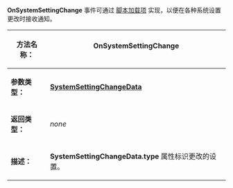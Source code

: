 **OnSystemSettingChange** 事件可通过 [脚本加载项](/Manual/scripting/script_add-ins/README.zh.md) 实现，以便在各种系统设置更改时接收通知。

<table>
<thead><tr><th>

**方法名称：**</th><th>
OnSystemSettingChange
</th></tr></thead><tbody><tr><td>

**参数类型：**</td><td>

**[SystemSettingChangeData](../scripting_objects/systemsettingchangedata.zh.md)**
</td></tr><tr><td>

**返回类型：**</td><td>

*none*
</td></tr><tr><td>

**描述：**</td><td>

**SystemSettingChangeData.type** 属性标识更改的设置。
</td></tr></tbody>
</table>